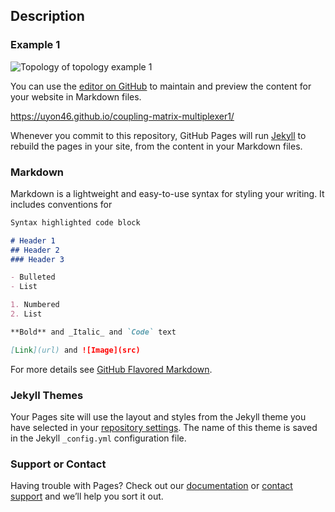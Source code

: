 ## Description

### Example 1

![Topology of topology example 1](https://github.com/Uyon46/coupling-matrix-multiplexer1/blob/master/topo_example1.png)

You can use the [editor on GitHub](https://github.com/Uyon46/coupling-matrix-multiplexer/edit/master/README.md) to maintain and preview the content for your website in Markdown files.

https://uyon46.github.io/coupling-matrix-multiplexer1/

Whenever you commit to this repository, GitHub Pages will run [Jekyll](https://jekyllrb.com/) to rebuild the pages in your site, from the content in your Markdown files.

### Markdown

Markdown is a lightweight and easy-to-use syntax for styling your writing. It includes conventions for

```markdown
Syntax highlighted code block

# Header 1
## Header 2
### Header 3

- Bulleted
- List

1. Numbered
2. List

**Bold** and _Italic_ and `Code` text

[Link](url) and ![Image](src)
```

For more details see [GitHub Flavored Markdown](https://guides.github.com/features/mastering-markdown/).

### Jekyll Themes

Your Pages site will use the layout and styles from the Jekyll theme you have selected in your [repository settings](https://github.com/Uyon46/coupling-matrix-multiplexer/settings). The name of this theme is saved in the Jekyll `_config.yml` configuration file.

### Support or Contact

Having trouble with Pages? Check out our [documentation](https://help.github.com/categories/github-pages-basics/) or [contact support](https://github.com/contact) and we’ll help you sort it out.
